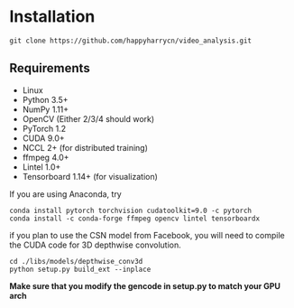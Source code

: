 # Installation

```shell
git clone https://github.com/happyharrycn/video_analysis.git
```

## Requirements

- Linux
- Python 3.5+
- NumPy 1.11+
- OpenCV (Either 2/3/4 should work)
- PyTorch 1.2
- CUDA 9.0+
- NCCL 2+ (for distributed training)
- ffmpeg 4.0+
- Lintel 1.0+
- Tensorboard 1.14+ (for visualization)


If you are using Anaconda, try

```shell
conda install pytorch torchvision cudatoolkit=9.0 -c pytorch
conda install -c conda-forge ffmpeg opencv lintel tensorboardx
```

if you plan to use the CSN model from Facebook, you will need to compile the CUDA code for 3D depthwise convolution.

```shell
cd ./libs/models/depthwise_conv3d
python setup.py build_ext --inplace
```

**Make sure that you modify the gencode in setup.py to match your GPU arch**
